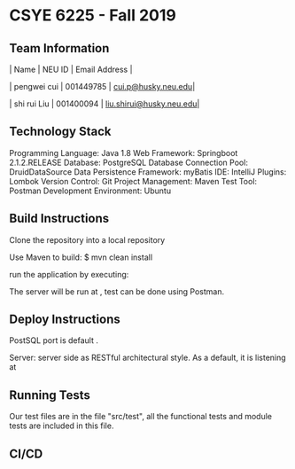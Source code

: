# CSYE 6225 - Fall 2019

## Team Information

| Name        | NEU ID    | Email Address      |

| pengwei cui | 001449785 | cui.p@husky.neu.edu|

| shi rui Liu | 001400094 | liu.shirui@husky.neu.edu|


## Technology Stack

Programming Language: Java 1.8
Web Framework: Springboot 2.1.2.RELEASE
Database: PostgreSQL
Database Connection Pool: DruidDataSource
Data Persistence Framework: myBatis
IDE: IntelliJ
Plugins: Lombok
Version Control: Git
Project Management: Maven
Test Tool: Postman
Development Environment: Ubuntu

## Build Instructions

Clone the repository into a local repository

Use Maven to build: $ mvn clean install

run the application by executing: 

The server will be run at , test can be done using Postman.

## Deploy Instructions

PostSQL port is default .

Server: server side as RESTful architectural style. As a default, it is listening at 

## Running Tests

Our test files are in the file "src/test", all the functional tests and module tests are included in this file.

## CI/CD


